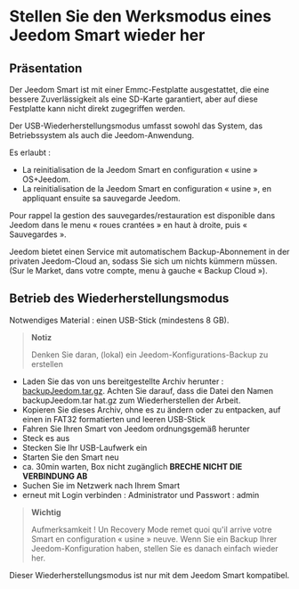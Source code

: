# Stellen Sie den Werksmodus eines Jeedom Smart wieder her

## Präsentation

Der Jeedom Smart ist mit einer Emmc-Festplatte ausgestattet, die eine bessere Zuverlässigkeit als eine SD-Karte garantiert, aber auf diese Festplatte kann nicht direkt zugegriffen werden.

Der USB-Wiederherstellungsmodus umfasst sowohl das System, das Betriebssystem als auch die Jeedom-Anwendung.

Es erlaubt :

- La reinitialisation de la Jeedom Smart en configuration « usine » OS+Jeedom.
- La reinitialisation de la Jeedom Smart en configuration « usine », en appliquant ensuite sa sauvegarde Jeedom.

Pour rappel la gestion des sauvegardes/restauration est disponible dans Jeedom dans le menu « roues crantées » en haut à droite, puis « Sauvegardes ».

Jeedom bietet einen Service mit automatischem Backup-Abonnement in der privaten Jeedom-Cloud an, sodass Sie sich um nichts kümmern müssen. (Sur le Market, dans votre compte, menu à gauche « Backup Cloud »).

## Betrieb des Wiederherstellungsmodus

Notwendiges Material : einen USB-Stick (mindestens 8 GB).

>**Notiz**
>
>Denken Sie daran, (lokal) ein Jeedom-Konfigurations-Backup zu erstellen

- Laden Sie das von uns bereitgestellte Archiv herunter : [backupJeedom.tar.gz](https://images.jeedom.com/smart/backupJeedom.tar.gz). Achten Sie darauf, dass die Datei den Namen backupJeedom.tar hat.gz zum Wiederherstellen der Arbeit.
- Kopieren Sie dieses Archiv, ohne es zu ändern oder zu entpacken, auf einen in FAT32 formatierten und leeren USB-Stick
- Fahren Sie Ihren Smart von Jeedom ordnungsgemäß herunter
- Steck es aus
- Stecken Sie Ihr USB-Laufwerk ein
- Starten Sie den Smart neu
- ca. 30min warten, Box nicht zugänglich **BRECHE NICHT DIE VERBINDUNG AB**
- Suchen Sie im Netzwerk nach Ihrem Smart
- erneut mit Login verbinden : Administrator und Passwort : admin

> **Wichtig**
>
> Aufmerksamkeit ! Un Recovery Mode remet quoi qu'il arrive votre Smart en configuration « usine » neuve. Wenn Sie ein Backup Ihrer Jeedom-Konfiguration haben, stellen Sie es danach einfach wieder her.

Dieser Wiederherstellungsmodus ist nur mit dem Jeedom Smart kompatibel.

